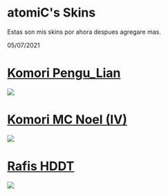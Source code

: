 # atomiC's Skins

Estas son mis skins por ahora despues agregare mas. 

05/07/2021

# [Komori Pengu_Lian](https://www.mediafire.com/file/pr8n1s15j37whi8/Komori_-_Pengu_Lian%2528PwV%2529.osk/file)
![](https://skins.osuck.net/uploads/posts/2019-08/1565775665_screenshot6289.jpg)

# [Komori MC Noel (IV)](https://www.mediafire.com/file/70pe02sidjyie9u/Komori_-_MC_NOEL_%2528VI%2529.osk/file)
![](https://skins.osuck.net/uploads/posts/2019-07/1563806607_screenshot6079.jpg)

# [Rafis HDDT](https://drive.google.com/file/d/1aJh7apqZTrXvWkwNVhzBfIVcG821hxx2/view)
![](https://camo.githubusercontent.com/dba1121c2a976c6b3ef339ccad01dfcfacea7825f0f9a54c5b11909a64db82e6/68747470733a2f2f736b696e732e6f7375636b2e6e65742f75706c6f6164732f706f7374732f323031382d30392f313533373836363930355f666572626575772e6a7067)
